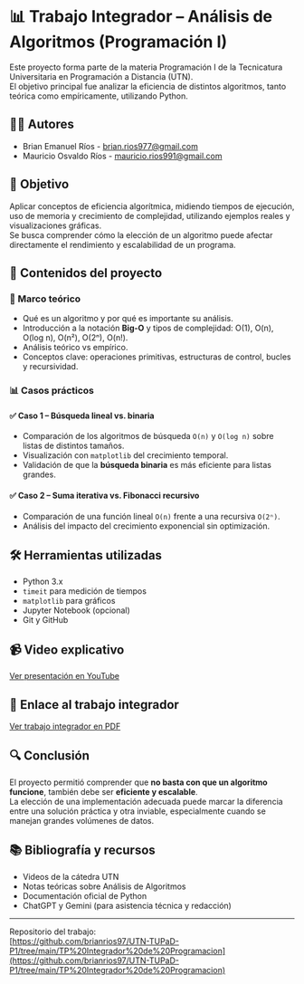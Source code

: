 # 📊 Trabajo Integrador – Análisis de Algoritmos (Programación I)

Este proyecto forma parte de la materia Programación I de la Tecnicatura Universitaria en Programación a Distancia (UTN).  
El objetivo principal fue analizar la eficiencia de distintos algoritmos, tanto teórica como empíricamente, utilizando Python.

## 👨‍💻 Autores
- Brian Emanuel Ríos - brian.rios977@gmail.com  
- Mauricio Osvaldo Ríos - mauricio.rios991@gmail.com

## 🎯 Objetivo
Aplicar conceptos de eficiencia algorítmica, midiendo tiempos de ejecución, uso de memoria y crecimiento de complejidad, utilizando ejemplos reales y visualizaciones gráficas.  
Se busca comprender cómo la elección de un algoritmo puede afectar directamente el rendimiento y escalabilidad de un programa.

## 🧠 Contenidos del proyecto

### 📌 Marco teórico
- Qué es un algoritmo y por qué es importante su análisis.
- Introducción a la notación **Big-O** y tipos de complejidad: O(1), O(n), O(log n), O(n²), O(2ⁿ), O(n!).
- Análisis teórico vs empírico.
- Conceptos clave: operaciones primitivas, estructuras de control, bucles y recursividad.

### 📊 Casos prácticos
#### ✅ Caso 1 – Búsqueda lineal vs. binaria
- Comparación de los algoritmos de búsqueda `O(n)` y `O(log n)` sobre listas de distintos tamaños.
- Visualización con `matplotlib` del crecimiento temporal.
- Validación de que la **búsqueda binaria** es más eficiente para listas grandes.

#### ✅ Caso 2 – Suma iterativa vs. Fibonacci recursivo
- Comparación de una función lineal `O(n)` frente a una recursiva `O(2ⁿ)`.
- Análisis del impacto del crecimiento exponencial sin optimización.

## 🛠️ Herramientas utilizadas
- Python 3.x
- `timeit` para medición de tiempos
- `matplotlib` para gráficos
- Jupyter Notebook (opcional)
- Git y GitHub

## 📹 Video explicativo
[Ver presentación en YouTube](https://www.youtube.com/watch?v=nItTwOBvzaU)

## 📁 Enlace al trabajo integrador
[Ver trabajo integrador en PDF](https://drive.google.com/file/d/12Lai34bAt4bPUwxmzQcUe2eVZU7WEINC/view?usp=drive_link)

## 🔍 Conclusión
El proyecto permitió comprender que **no basta con que un algoritmo funcione**, también debe ser **eficiente y escalable**.  
La elección de una implementación adecuada puede marcar la diferencia entre una solución práctica y otra inviable, especialmente cuando se manejan grandes volúmenes de datos.

## 📚 Bibliografía y recursos
- Videos de la cátedra UTN
- Notas teóricas sobre Análisis de Algoritmos
- Documentación oficial de Python
- ChatGPT y Gemini (para asistencia técnica y redacción)

---

Repositorio del trabajo:  
[https://github.com/brianrios97/UTN-TUPaD-P1/tree/main/TP%20Integrador%20de%20Programacion](https://github.com/brianrios97/UTN-TUPaD-P1/tree/main/TP%20Integrador%20de%20Programacion)
